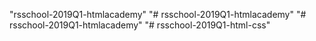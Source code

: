"rsschool-2019Q1-htmlacademy" 
"# rsschool-2019Q1-htmlacademy" 
"# rsschool-2019Q1-htmlacademy" 
"# rsschool-2019Q1-html-css" 
